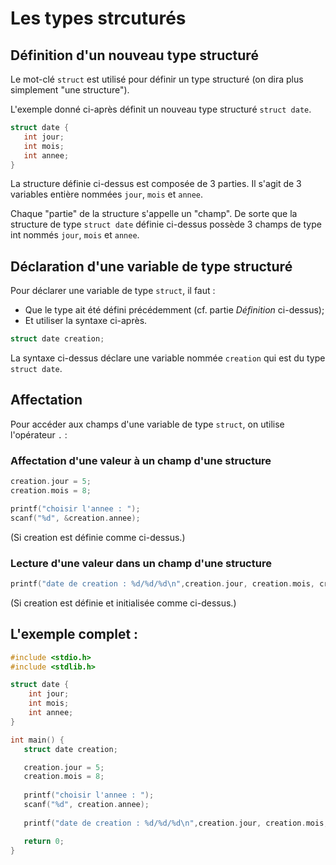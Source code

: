 # Les types strcuturés

## Définition d'un nouveau type structuré

Le mot-clé `struct` est utilisé pour définir un type structuré (on dira plus simplement "une structure").

L'exemple donné ci-après définit un nouveau type structuré `struct date`. 

```c 
struct date {
   int jour;
   int mois;
   int annee;
}
```

La structure définie ci-dessus est composée de 3 parties. Il s'agit de 3 variables entière nommées `jour`, `mois` et `annee`.

Chaque "partie" de la structure s'appelle un "champ". De sorte que la structure de type `struct date` définie ci-dessus possède 3 champs de type int nommés  `jour`, `mois` et `annee`.

## Déclaration d'une variable de type structuré

Pour déclarer une variable de type `struct`, il faut :
- Que le type ait été défini précédemment (cf. partie *Définition* ci-dessus);
- Et utiliser la syntaxe ci-après.

```c
struct date creation;
```

La syntaxe ci-dessus déclare une variable nommée `creation` qui est du type `struct date`.

## Affectation

Pour accéder aux champs d'une variable de type `struct`, on utilise l'opérateur `.` :

### Affectation d'une valeur à un champ d'une structure
```c
creation.jour = 5;
creation.mois = 8;

printf("choisir l'annee : ");
scanf("%d", &creation.annee);
```
(Si creation est définie comme ci-dessus.)

### Lecture d'une valeur dans un champ d'une structure
```c
printf("date de creation : %d/%d/%d\n",creation.jour, creation.mois, creation.annee);
```
(Si creation est définie et initialisée comme ci-dessus.)

## L'exemple complet :

```c 
#include <stdio.h>
#include <stdlib.h>

struct date {
	int jour;
	int mois;
	int annee;
}

int main() {
   struct date creation;

   creation.jour = 5;
   creation.mois = 8;
   
   printf("choisir l'annee : ");
   scanf("%d", creation.annee);
   
   printf("date de creation : %d/%d/%d\n",creation.jour, creation.mois, creation.annee);

   return 0;
}

```
